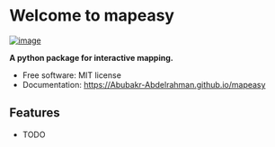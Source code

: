 # Welcome to mapeasy


[![image](https://img.shields.io/pypi/v/mapeasy.svg)](https://pypi.python.org/pypi/mapeasy)


**A python package for interactive mapping.**


-   Free software: MIT license
-   Documentation: <https://Abubakr-Abdelrahman.github.io/mapeasy>
    

## Features

-   TODO
